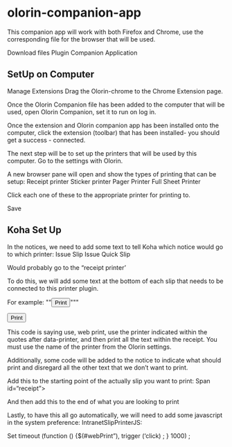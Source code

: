 # olorin-companion-app 

This companion app will work with both Firefox and Chrome, use the corresponding file for the browser that will be used. 

Download files
	Plugin
	Companion Application

## SetUp on Computer
Manage Extensions
Drag the Olorin-chrome to the Chrome Extension page.

Once the Olorin Companion file has been added to the computer that will be used, open Olorin Companion, set it to run on log in. 

Once the extension and Olorin companion app has been installed onto the computer, click the extension (toolbar) that has been installed- you should get a success - connected.

The next step will be to set up the printers that will be used by this computer. Go to the settings with Olorin.

A new browser pane will open and show the types of printing that can be setup:
		Receipt printer
		Sticker printer
		Pager Printer
		Full Sheet Printer

Click each one of these to the appropriate  printer for printing to. 

Save


## Koha Set Up

In the notices, we need to add some text to tell Koha which notice would go to which printer:
Issue Slip
Issue Quick Slip

Would probably go to the “receipt printer’

To do this, we will add some text at the bottom of each slip that needs to be connected to this printer plugin. 

For example: ""<button id= “webPrint” data-printer=“receipt_printer” data-print= ‘#receipt”>Print</button>"""


<button id= “webPrint” data-printer=“receipt_printer” data-print= ‘#receipt”>Print</button>

This code is saying use, web print, use the printer indicated within the quotes after data-printer, and then print all the text within the receipt. You must use the name of the printer from the Olorin settings.

Additionally, some code will be added to the notice to indicate what should print and disregard all the other text that we don’t want to print. 

Add this to the starting point of the actually slip you want to print:
Span id=“receipt”>

And then add this to the end of what you are looking to print

</span>

Lastly, to have this all go automatically, we will need to add some javascript in the system preference: IntranetSlipPrinterJS:

Set timeout (function () {$(#webPrint”), trigger (‘click) ; } 1000) ;
